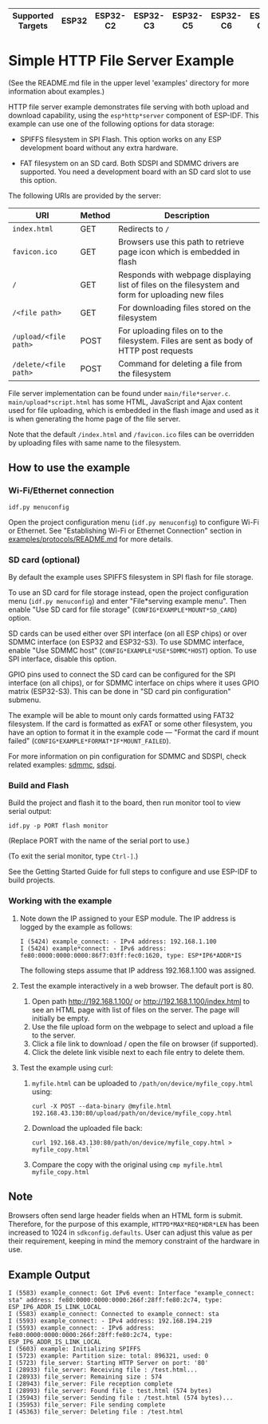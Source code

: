 | Supported Targets | ESP32 | ESP32-C2 | ESP32-C3 | ESP32-C5 | ESP32-C6 | ESP32-C61 | ESP32-H2 | ESP32-P4 | ESP32-S2 | ESP32-S3 |
| ----------------- | ----- | -------- | -------- | -------- | -------- | --------- | -------- | -------- | -------- | -------- |

# Simple HTTP File Server Example

(See the README.md file in the upper level 'examples' directory for more information about examples.)

HTTP file server example demonstrates file serving with both upload and download capability, using the `esp*http*server` component of ESP-IDF. This example can use one of the following options for data storage:

- SPIFFS filesystem in SPI Flash. This option works on any ESP development board without any extra hardware.

- FAT filesystem on an SD card. Both SDSPI and SDMMC drivers are supported. You need a development board with an SD card slot to use this option.

The following URIs are provided by the server:

| URI                  | Method  | Description                                                                               |
|----------------------|---------|-------------------------------------------------------------------------------------------|
|`index.html`          | GET     | Redirects to `/`                                                                          |
|`favicon.ico`         | GET     | Browsers use this path to retrieve page icon which is embedded in flash                   |
|`/`                   | GET     | Responds with webpage displaying list of files on the filesystem and form for uploading new files |
|`/<file path>`        | GET     | For downloading files stored on the filesystem                                                    |
|`/upload/<file path>` | POST    | For uploading files on to the filesystem. Files are sent as body of HTTP post requests            |
|`/delete/<file path>` | POST    | Command for deleting a file from the filesystem                                                   |

File server implementation can be found under `main/file*server.c`. `main/upload*script.html` has some HTML, JavaScript and Ajax content used for file uploading, which is embedded in the flash image and used as it is when generating the home page of the file server.

Note that the default `/index.html` and `/favicon.ico` files can be overridden by uploading files with same name to the filesystem.

## How to use the example

### Wi-Fi/Ethernet connection
```
idf.py menuconfig
```
Open the project configuration menu (`idf.py menuconfig`) to configure Wi-Fi or Ethernet. See "Establishing Wi-Fi or Ethernet Connection" section in [examples/protocols/README.md](../../README.md) for more details.

### SD card (optional)

By default the example uses SPIFFS filesystem in SPI flash for file storage.

To use an SD card for file storage instead, open the project configuration menu (`idf.py menuconfig`) and enter "File*serving example menu". Then enable "Use SD card for file storage" (`CONFIG*EXAMPLE*MOUNT*SD_CARD`) option.

SD cards can be used either over SPI interface (on all ESP chips) or over SDMMC interface (on ESP32 and ESP32-S3). To use SDMMC interface, enable "Use SDMMC host" (`CONFIG*EXAMPLE*USE*SDMMC*HOST`) option. To use SPI interface, disable this option.

GPIO pins used to connect the SD card can be configured for the SPI interface (on all chips), or for SDMMC interface on chips where it uses GPIO matrix (ESP32-S3). This can be done in "SD card pin configuration" submenu.

The example will be able to mount only cards formatted using FAT32 filesystem. If the card is formatted as exFAT or some other filesystem, you have an option to format it in the example code — "Format the card if mount failed" (`CONFIG*EXAMPLE*FORMAT*IF*MOUNT_FAILED`).

For more information on pin configuration for SDMMC and SDSPI, check related examples: [sdmmc](../../../storage/sd*card/sdmmc/README.md), [sdspi](../../../storage/sd*card/sdmmc/README.md).

### Build and Flash

Build the project and flash it to the board, then run monitor tool to view serial output:

```
idf.py -p PORT flash monitor
```

(Replace PORT with the name of the serial port to use.)

(To exit the serial monitor, type ``Ctrl-]``.)

See the Getting Started Guide for full steps to configure and use ESP-IDF to build projects.

### Working with the example

1. Note down the IP assigned to your ESP module. The IP address is logged by the example as follows:

   ```
   I (5424) example_connect: - IPv4 address: 192.168.1.100
   I (5424) example*connect: - IPv6 address:    fe80:0000:0000:0000:86f7:03ff:fec0:1620, type: ESP*IP6*ADDR*IS
   ```

   The following steps assume that IP address 192.168.1.100 was assigned.

2. Test the example interactively in a web browser. The default port is 80.

    1. Open path http://192.168.1.100/ or http://192.168.1.100/index.html to see an HTML page with list of files on the server. The page will initially be empty.
    2. Use the file upload form on the webpage to select and upload a file to the server.
    3. Click a file link to download / open the file on browser (if supported).
    4. Click the delete link visible next to each file entry to delete them.

3. Test the example using curl:

    1. `myfile.html` can be uploaded to `/path/on/device/myfile_copy.html` using:
       ```
       curl -X POST --data-binary @myfile.html 192.168.43.130:80/upload/path/on/device/myfile_copy.html
       ```

    2. Download the uploaded file back:
       ```
       curl 192.168.43.130:80/path/on/device/myfile_copy.html > myfile_copy.html`
       ```

    3. Compare the copy with the original using `cmp myfile.html myfile_copy.html`


## Note

Browsers often send large header fields when an HTML form is submit. Therefore, for the purpose of this example, `HTTPD*MAX*REQ*HDR*LEN` has been increased to 1024 in `sdkconfig.defaults`. User can adjust this value as per their requirement, keeping in mind the memory constraint of the hardware in use.

## Example Output

```
I (5583) example_connect: Got IPv6 event: Interface "example_connect: sta" address: fe80:0000:0000:0000:266f:28ff:fe80:2c74, type: ESP_IP6_ADDR_IS_LINK_LOCAL
I (5583) example_connect: Connected to example_connect: sta
I (5593) example_connect: - IPv4 address: 192.168.194.219
I (5593) example_connect: - IPv6 address: fe80:0000:0000:0000:266f:28ff:fe80:2c74, type: ESP_IP6_ADDR_IS_LINK_LOCAL
I (5603) example: Initializing SPIFFS
I (5723) example: Partition size: total: 896321, used: 0
I (5723) file_server: Starting HTTP Server on port: '80'
I (28933) file_server: Receiving file : /test.html...
I (28933) file_server: Remaining size : 574
I (28943) file_server: File reception complete
I (28993) file_server: Found file : test.html (574 bytes)
I (35943) file_server: Sending file : /test.html (574 bytes)...
I (35953) file_server: File sending complete
I (45363) file_server: Deleting file : /test.html
```

